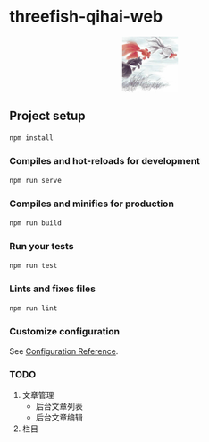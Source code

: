 # threefish-qihai-web

<center><img src="./src/assets/images/logo.png" width = "100" height = "100" div align=middle /></center>

## Project setup

```bash
npm install
```

### Compiles and hot-reloads for development

```bash
npm run serve
```

### Compiles and minifies for production

```bash
npm run build
```

### Run your tests

```bash
npm run test
```

### Lints and fixes files

```bash
npm run lint
```

### Customize configuration

See [Configuration Reference](https://cli.vuejs.org/config/).


### TODO
1. 文章管理
    - 后台文章列表
    - 后台文章编辑
2. 栏目